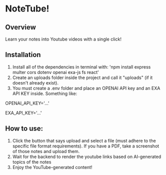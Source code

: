 # NoteTube!

## Overview

Learn your notes into Youtube videos with a single click!

## Installation

1. Install all of the dependencies in terminal with: 'npm install express multer cors dotenv openai exa-js fs react'
2. Create an uploads folder inside the project and call it "uploads" (if it doesn't already exist).
3. You must create a .env folder and place an OPENAI API key and an EXA API KEY inside. Something like:

OPENAI_API_KEY='...'

EXA_API_KEY='...'

## How to use:

1. Click the button that says upload and select a file (must adhere to the specific file format requirements). If you have a PDF, take a screenshot of those notes and upload them.
2. Wait for the backend to render the youtube links based on AI-generated topics of the notes
3. Enjoy the YouTube-generated content!
